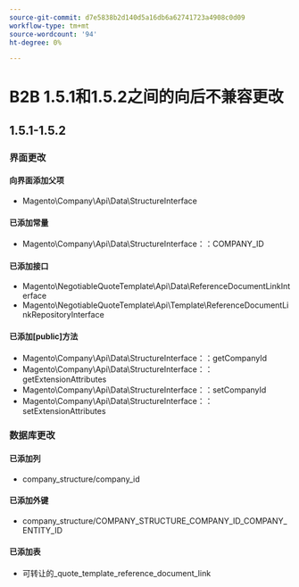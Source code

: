 ```yaml
---
source-git-commit: d7e5838b2d140d5a16db6a62741723a4908c0d09
workflow-type: tm+mt
source-wordcount: '94'
ht-degree: 0%

---
```

# B2B 1.5.1和1.5.2之间的向后不兼容更改

## 1.5.1-1.5.2

### 界面更改

#### 向界面添加父项

- Magento\Company\Api\Data\StructureInterface

#### 已添加常量

- Magento\Company\Api\Data\StructureInterface：：COMPANY_ID

#### 已添加接口

- Magento\NegotiableQuoteTemplate\Api\Data\ReferenceDocumentLinkInterface
- Magento\NegotiableQuoteTemplate\Api\Template\ReferenceDocumentLinkRepositoryInterface

#### 已添加[public]方法

- Magento\Company\Api\Data\StructureInterface：：getCompanyId
- Magento\Company\Api\Data\StructureInterface：：getExtensionAttributes
- Magento\Company\Api\Data\StructureInterface：：setCompanyId
- Magento\Company\Api\Data\StructureInterface：：setExtensionAttributes

### 数据库更改

#### 已添加列

- company_structure/company_id

#### 已添加外键

- company_structure/COMPANY_STRUCTURE_COMPANY_ID_COMPANY_ENTITY_ID

#### 已添加表

- 可转让的_quote_template_reference_document_link
